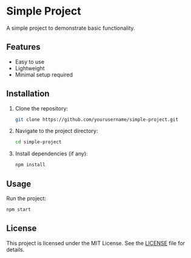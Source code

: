 # Simple Project

A simple project to demonstrate basic functionality.

## Features

- Easy to use
- Lightweight
- Minimal setup required

## Installation

1. Clone the repository:

   ```sh
   git clone https://github.com/yourusername/simple-project.git
   ```
2. Navigate to the project directory:

   ```sh
   cd simple-project
   ```
3. Install dependencies (if any):

   ```sh
   npm install
   ```

## Usage

Run the project:
```sh
npm start
```

## License

This project is licensed under the MIT License. See the [LICENSE](LICENSE) file for details.

